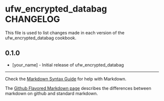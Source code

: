 ufw_encrypted_databag CHANGELOG
===============================

This file is used to list changes made in each version of the ufw_encrypted_databag cookbook.

0.1.0
-----
- [your_name] - Initial release of ufw_encrypted_databag

- - -
Check the [Markdown Syntax Guide](http://daringfireball.net/projects/markdown/syntax) for help with Markdown.

The [Github Flavored Markdown page](http://github.github.com/github-flavored-markdown/) describes the differences between markdown on github and standard markdown.
